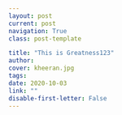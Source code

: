 ```yaml
---
layout: post
current: post
navigation: True
class: post-template

title: "This is Greatness123"
author: 
cover: kheeran.jpg
tags: 
date: 2020-10-03
link: ""
disable-first-letter: False
---
```


